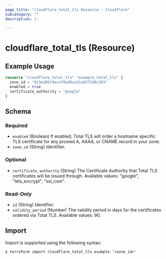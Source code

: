 ```yaml
---
page_title: "cloudflare_total_tls Resource - Cloudflare"
subcategory: ""
description: |-
  
---
```


# cloudflare_total_tls (Resource)



## Example Usage

```terraform
resource "cloudflare_total_tls" "example_total_tls" {
  zone_id = "023e105f4ecef8ad9ca31a8372d0c353"
  enabled = true
  certificate_authority = "google"
}
```

<!-- schema generated by tfplugindocs -->
## Schema

### Required

- `enabled` (Boolean) If enabled, Total TLS will order a hostname specific TLS certificate for any proxied A, AAAA, or CNAME record in your zone.
- `zone_id` (String) Identifier.

### Optional

- `certificate_authority` (String) The Certificate Authority that Total TLS certificates will be issued through.
Available values: "google", "lets_encrypt", "ssl_com".

### Read-Only

- `id` (String) Identifier.
- `validity_period` (Number) The validity period in days for the certificates ordered via Total TLS.
Available values: 90.

## Import

Import is supported using the following syntax:

```shell
$ terraform import cloudflare_total_tls.example '<zone_id>'
```
